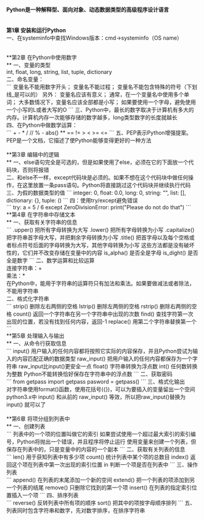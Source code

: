 **Python是一种解释型、面向对象、动态数据类型的高级程序设计语言<br>**
<br>
<br>
**第1章 安装和运行Python<br>**
一、在systeminfo中查找Windows版本：cmd→systeminfo（OS name）<br>

<br>
**第2章 在Python中使用数字<br>**
一、变量的类型<br>
  int, float, long, string, list, tuple, dictionary<br>
二、命名变量：<br>
```
  变量名不能用数字开头；
  变量名不能过程；
  变量名不能包含特殊的符号（下划线_是可以的）
  另外：
  变量名应该有意义；
  通常，在一个变量名中使用多个单词；
  大多数情况下，变量名应该全部都是小写；
  如果要使用一个字母，避免使用一个小写的L或者大写的O
```
三、Python中，最长的数字取决于计算机有多大的内存。计算机内存一次能够存储的数字越多，long类型数字的长度就越长<br>
四、在Python中做数学运算：<br>
```
  + - * / // % - abs() **
  == != > < >= <=
```
五、PEP表示Python增强提案。PEP是一个文档，它描述了使Python能够变得更好的一种方法<br>

<br>
**第3章 编辑中的逻辑<br>**
一、else语句完全是可选的，但是如果使用了else，必须在它的下面放一个代码块，否则将报错<br>
二、和else不一样，except代码块是必须的。如果不想在这个代码块中做任何操作，在这里放置一条pass语句。Python将直接跳过这个代码块并继续执行代码<br>
三、为假的数据类型的值
```
integer: 0,
float: 0.0,
long: 0,
string: "",
list: [],
dictionary: {},
tuple: ()
```
四：使用try/except避免错误<br>
```
try:
  a = 5 / 6
except ZeroDivisionError:
  print("Please do not do that")
```

<br>
**第4章 在字符串中存储文本<br>**
一、获取有关字符串的信息<br>
```
  .upper() 把所有字母转换为大写
  .lower() 把所有字母转换为小写
  .capitalize() 把字符串首字母大写，并把剩余字母转换为小写
  .title() 把首字母以及每个空格或者标点符号后面的字母转换为大写，其他字母转换为小写
  这些方法都是没有破坏性的，它们并不改变存储在变量中的内容
  is_alpha() 是否全是字母 
  is_dight() 是否全是数字
```
二、数学运算和比较运算<br>
  连接字符串：+<br>
  乘法：*<br>
  在Python中，能用于字符串的运算符只有加法和乘法。如果要做减法或者除法，不能用字符串<br>
二、格式化字符串<br>
```
  strip() 删除左右两侧的空格
  lstrip() 删除左两侧的空格
  rstrip() 删除右两侧的空格
  count() 返回一个字符串在另一个字符串中出现的次数
  find() 查找字符第一次出现的位置，若没有找到任何内容，返回-1
  replace() 用第二个字符串替换第一个
```
 
<br>
**第5章 处理输入与输出<br>**
一、从命令行获取信息<br>
```
input() 用户输入的任何内容都将按照它实际的内容保存，并且Python尝试为输入的内容匹配正确的数据类型
raw_input() 把用户输入的任何内容都保存为一个字符串 
raw_input比input()更安全一点
float() 字符串转换为浮点数
int() 任何数转换为整数
Python不能转换恰好保存在字符串中的浮点数
```
二、获取密码<br>
```
from getpass import getpass
   pasword = getpass()
```
三、格式化输出<br>
对字符串使用format()函数，使用花括号({})，可以为要插入的变量留出一个空间<br>
python3.x中 input() 和从前的 raw_input() 等效，所以把raw_input()替换为input() 就可以了<br>

<br>
**第6章 将项分组到列表中<br>**
一、创建列表<br>
```
  列表中的一个项的位置叫做它的索引
  如果尝试使用一个超过最大索引的索引编号，Python将抛出一个错误，并且程序将停止运行
  使用变量来创建一个列表，但保存在列表中的，只是变量中的内容的一个副本
```
二、获取有关列表的信息<br>
```
  len() 用于获知列表中有多少项
  count() 统计列表中某个项的总数目
  index() 返回这个项在列表中第一次出现的索引位置
  in 判断一个项是否在列表中
```
三、操作列表<br>
```
  append() 在列表的末尾添加一个新的空间
  extend() 把一个列表的项添加到另一个列表的结尾
  remove() 只删除它找到的第一个项
  insert() 在列表的指定索引位置插入一个项
```
四、排序列表<br>
```
  reverse() 反转列表中所有项的顺序
  sort() 把其中的项按字母顺序排列
```
五、列表同时包含字符串和数字，先对数字排序，在排序字符串
  
